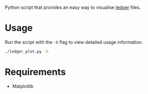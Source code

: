 Python script that provides an easy way to visualise
[ledger](https://www.ledger-cli.org/) files.

# Usage

Run the script with the `-h` flag to view detailed usage information.

```bash
./ledger_plot.py -h
```

# Requirements

* Matplotlib
